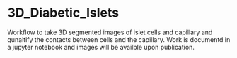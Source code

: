 # 3D_Diabetic_Islets

Workflow to take 3D segmented images of islet cells and capillary and qunaitify the contacts between cells and the capillary. Work is documentd in a jupyter notebook and images will be availble upon publication. 
